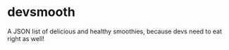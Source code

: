 devsmooth
=========

A JSON list of delicious and healthy smoothies, because devs need to eat right as well!
